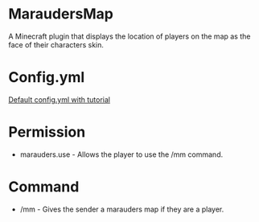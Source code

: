 # MaraudersMap
A Minecraft plugin that displays the location of players on the map as the face of their characters skin.

# Config.yml
[Default config.yml with tutorial](src/config.yml)

# Permission
  + marauders.use - Allows the player to use the /mm command.

# Command
  + /mm - Gives the sender a marauders map if they are a player.
